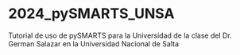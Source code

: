 # 2024_pySMARTS_UNSA
Tutorial de uso de pySMARTS para la Universidad de la clase del Dr. German Salazar en la Universidad Nacional de Salta
